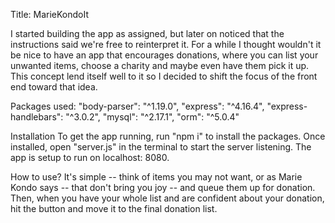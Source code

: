 Title: MarieKondoIt

I started building the app as assigned, but later on noticed that the instructions said we're free to reinterpret it. For a while I thought wouldn't it be nice to have an app that encourages donations, where you can list your unwanted items, choose a charity and maybe even have them pick it up. This concept lend itself well to it so I decided to shift the focus of the front end toward that idea. 

Packages used:
    "body-parser": "^1.19.0",
    "express": "^4.16.4",
    "express-handlebars": "^3.0.2",
    "mysql": "^2.17.1",
    "orm": "^5.0.4"

Installation
To get the app running, run "npm i" to install the packages. Once installed, open "server.js" in the terminal to start the server listening. The app is setup to run on localhost: 8080.

How to use?
It's simple -- think of items you may not want, or as Marie Kondo says -- that don't bring you joy -- and queue them up for donation. Then, when you have your whole list and are confident about your donation, hit the button and move it to the final donation list. 

